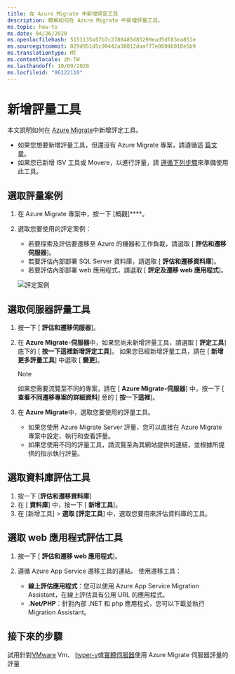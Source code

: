 ```yaml
---
title: 在 Azure Migrate 中新增評定工具
description: 瞭解如何在 Azure Migrate 中新增評量工具。
ms.topic: how-to
ms.date: 04/26/2020
ms.openlocfilehash: 5151135a57b7c2780485d85299ead5df83ea851e
ms.sourcegitcommit: 829d951d5c90442a38012daaf77e86046018e5b9
ms.translationtype: MT
ms.contentlocale: zh-TW
ms.lasthandoff: 10/09/2020
ms.locfileid: "86122110"
---
```

# <a name="add-assessment-tools"></a>新增評量工具

本文說明如何在 [Azure Migrate](./migrate-services-overview.md)中新增評定工具。 

- 如果您想要新增評量工具，但還沒有 Azure Migrate 專案，請遵循這 [篇文章](how-to-add-tool-first-time.md)。
- 如果您已新增 ISV 工具或 Movere，以進行評量，請 [遵循下列步驟](prepare-isv-movere.md)來準備使用此工具。

## <a name="select-an-assessment-scenario"></a>選取評量案例

1. 在 Azure Migrate 專案中，按一下 [概觀]****。
2. 選取您要使用的評定案例：

    - 若要探索及評估要遷移至 Azure 的機器和工作負載，請選取 [ **評估和遷移伺服器**]。
    - 若要評估內部部署 SQL Server 資料庫，請選取 [ **評估和遷移資料庫**]。
    - 若要評估內部部署 web 應用程式，請選取 [ **評定及遷移 web 應用程式**]。

    ![評定案例](./media/how-to-assess/assess-scenario.png)

## <a name="select-a-server-assessment-tool"></a>選取伺服器評量工具 

1. 按一下 [ **評估和遷移伺服器**]。
2. 在 **Azure Migrate-伺服器**中，如果您尚未新增評量工具，請選取 [ **評定工具**] 底下的 [ **按一下這裡新增評定工具**]。 如果您已經新增評量工具，請在 [ **新增更多評量工具**] 中選取 [ **變更**]。

    > [!NOTE]
    > 如果您需要流覽至不同的專案，請在 [ **Azure Migrate-伺服器**] 中，按一下 [ **查看不同遷移專案的詳細資料**] 旁的 [ **按一下這裡**]。

3. 在 **Azure Migrate**中，選取您要使用的評量工具。

    - 如果您使用 Azure Migrate Server 評量，您可以直接在 Azure Migrate 專案中設定、執行和查看評量。
    - 如果您使用不同的評量工具，請流覽至為其網站提供的連結，並根據所提供的指示執行評量。


## <a name="select-a-database-assessment-tool"></a>選取資料庫評估工具

1. 按一下 [**評估和遷移資料庫**]
2. 在 [ **資料庫**] 中，按一下 [ **新增工具**]。
3. 在 [新增工具] > **選取 [評定工具**] 中，選取您要用來評估資料庫的工具。

## <a name="select-a-web-app-assessment-tool"></a>選取 web 應用程式評估工具

1. 按一下 [ **評估和遷移 web 應用程式**]。
2. 遵循 Azure App Service 遷移工具的連結。 使用遷移工具：

    - **線上評估應用程式**：您可以使用 Azure App Service Migration Assistant，在線上評估具有公用 URL 的應用程式。
    - **.Net/PHP**：針對內部 .NET 和 php 應用程式，您可以下載並執行 Migration Assistant。



## <a name="next-steps"></a>接下來的步驟

試用針對[VMware](tutorial-prepare-vmware.md) Vm、 [hyper-v](tutorial-prepare-hyper-v.md)或[實體伺服器](tutorial-prepare-physical.md)使用 Azure Migrate 伺服器評量的評量
